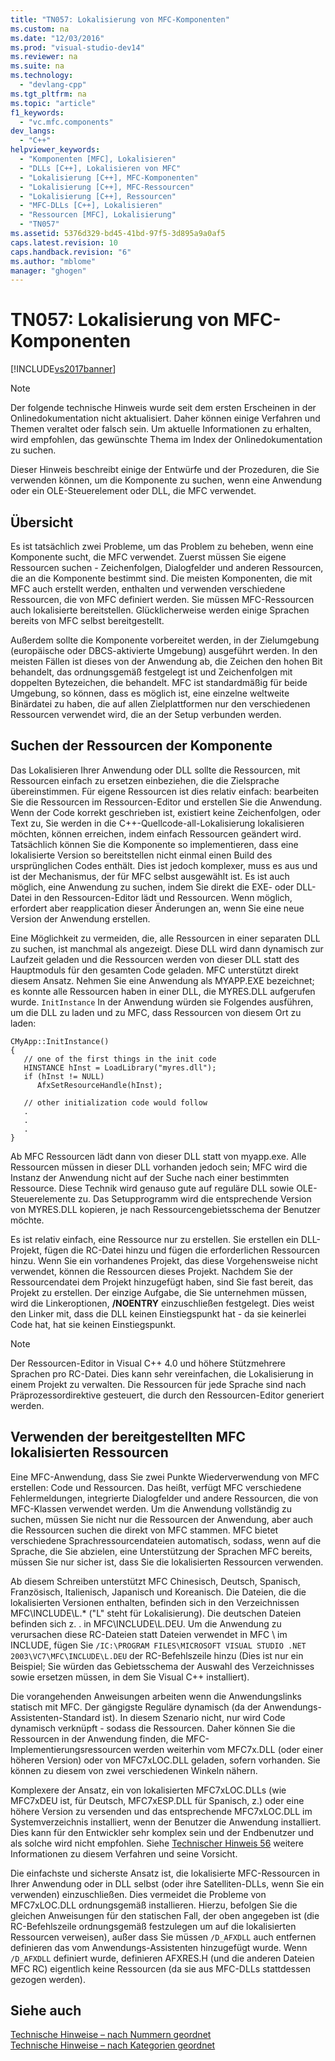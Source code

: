 ```yaml
---
title: "TN057: Lokalisierung von MFC-Komponenten"
ms.custom: na
ms.date: "12/03/2016"
ms.prod: "visual-studio-dev14"
ms.reviewer: na
ms.suite: na
ms.technology: 
  - "devlang-cpp"
ms.tgt_pltfrm: na
ms.topic: "article"
f1_keywords: 
  - "vc.mfc.components"
dev_langs: 
  - "C++"
helpviewer_keywords: 
  - "Komponenten [MFC], Lokalisieren"
  - "DLLs [C++], Lokalisieren von MFC"
  - "Lokalisierung [C++], MFC-Komponenten"
  - "Lokalisierung [C++], MFC-Ressourcen"
  - "Lokalisierung [C++], Ressourcen"
  - "MFC-DLLs [C++], Lokalisieren"
  - "Ressourcen [MFC], Lokalisierung"
  - "TN057"
ms.assetid: 5376d329-bd45-41bd-97f5-3d895a9a0af5
caps.latest.revision: 10
caps.handback.revision: "6"
ms.author: "mblome"
manager: "ghogen"
---
```

# TN057: Lokalisierung von MFC-Komponenten
[!INCLUDE[vs2017banner](../assembler/inline/includes/vs2017banner.md)]

> [!NOTE]
>  Der folgende technische Hinweis wurde seit dem ersten Erscheinen in der Onlinedokumentation nicht aktualisiert.  Daher können einige Verfahren und Themen veraltet oder falsch sein.  Um aktuelle Informationen zu erhalten, wird empfohlen, das gewünschte Thema im Index der Onlinedokumentation zu suchen.  
  
 Dieser Hinweis beschreibt einige der Entwürfe und der Prozeduren, die Sie verwenden können, um die Komponente zu suchen, wenn eine Anwendung oder ein OLE\-Steuerelement oder DLL, die MFC verwendet.  
  
## Übersicht  
 Es ist tatsächlich zwei Probleme, um das Problem zu beheben, wenn eine Komponente sucht, die MFC verwendet.  Zuerst müssen Sie eigene Ressourcen suchen \- Zeichenfolgen, Dialogfelder und anderen Ressourcen, die an die Komponente bestimmt sind.  Die meisten Komponenten, die mit MFC auch erstellt werden, enthalten und verwenden verschiedene Ressourcen, die von MFC definiert werden.  Sie müssen MFC\-Ressourcen auch lokalisierte bereitstellen.  Glücklicherweise werden einige Sprachen bereits von MFC selbst bereitgestellt.  
  
 Außerdem sollte die Komponente vorbereitet werden, in der Zielumgebung \(europäische oder DBCS\-aktivierte Umgebung\) ausgeführt werden.  In den meisten Fällen ist dieses von der Anwendung ab, die Zeichen den hohen Bit behandelt, das ordnungsgemäß festgelegt ist und Zeichenfolgen mit doppelten Bytezeichen, die behandelt.  MFC ist standardmäßig für beide Umgebung, so können, dass es möglich ist, eine einzelne weltweite Binärdatei zu haben, die auf allen Zielplattformen nur den verschiedenen Ressourcen verwendet wird, die an der Setup verbunden werden.  
  
## Suchen der Ressourcen der Komponente  
 Das Lokalisieren Ihrer Anwendung oder DLL sollte die Ressourcen, mit Ressourcen einfach zu ersetzen einbeziehen, die die Zielsprache übereinstimmen.  Für eigene Ressourcen ist dies relativ einfach: bearbeiten Sie die Ressourcen im Ressourcen\-Editor und erstellen Sie die Anwendung.  Wenn der Code korrekt geschrieben ist, existiert keine Zeichenfolgen, oder Text zu, Sie werden in die C\+\+\-Quellcode\-all\-Lokalisierung lokalisieren möchten, können erreichen, indem einfach Ressourcen geändert wird.  Tatsächlich können Sie die Komponente so implementieren, dass eine lokalisierte Version so bereitstellen nicht einmal einen Build des ursprünglichen Codes enthält.  Dies ist jedoch komplexer, muss es aus und ist der Mechanismus, der für MFC selbst ausgewählt ist.  Es ist auch möglich, eine Anwendung zu suchen, indem Sie direkt die EXE\- oder DLL\-Datei in den Ressourcen\-Editor lädt und Ressourcen.  Wenn möglich, erfordert aber reapplication dieser Änderungen an, wenn Sie eine neue Version der Anwendung erstellen.  
  
 Eine Möglichkeit zu vermeiden, die, alle Ressourcen in einer separaten DLL zu suchen, ist manchmal als angezeigt.  Diese DLL wird dann dynamisch zur Laufzeit geladen und die Ressourcen werden von dieser DLL statt des Hauptmoduls für den gesamten Code geladen.  MFC unterstützt direkt diesem Ansatz.  Nehmen Sie eine Anwendung als MYAPP.EXE bezeichnet; es konnte alle Ressourcen haben in einer DLL, die MYRES.DLL aufgerufen wurde.  `InitInstance` In der Anwendung würden sie Folgendes ausführen, um die DLL zu laden und zu MFC, dass Ressourcen von diesem Ort zu laden:  
  
```  
CMyApp::InitInstance()  
{  
   // one of the first things in the init code  
   HINSTANCE hInst = LoadLibrary("myres.dll");  
   if (hInst != NULL)  
      AfxSetResourceHandle(hInst);  
  
   // other initialization code would follow  
   .  
   .  
   .  
}  
```  
  
 Ab MFC Ressourcen lädt dann von dieser DLL statt von myapp.exe.  Alle Ressourcen müssen in dieser DLL vorhanden jedoch sein; MFC wird die Instanz der Anwendung nicht auf der Suche nach einer bestimmten Ressource.  Diese Technik wird genauso gute auf reguläre DLL sowie OLE\-Steuerelemente zu.  Das Setupprogramm wird die entsprechende Version von MYRES.DLL kopieren, je nach Ressourcengebietsschema der Benutzer möchte.  
  
 Es ist relativ einfach, eine Ressource nur zu erstellen.  Sie erstellen ein DLL\-Projekt, fügen die RC\-Datei hinzu und fügen die erforderlichen Ressourcen hinzu.  Wenn Sie ein vorhandenes Projekt, das diese Vorgehensweise nicht verwendet, können die Ressourcen dieses Projekt.  Nachdem Sie der Ressourcendatei dem Projekt hinzugefügt haben, sind Sie fast bereit, das Projekt zu erstellen.  Der einzige Aufgabe, die Sie unternehmen müssen, wird die Linkeroptionen, **\/NOENTRY** einzuschließen festgelegt.  Dies weist den Linker mit, dass die DLL keinen Einstiegspunkt hat \- da sie keinerlei Code hat, hat sie keinen Einstiegspunkt.  
  
> [!NOTE]
>  Der Ressourcen\-Editor in Visual C\+\+ 4.0 und höhere Stützmehrere Sprachen pro RC\-Datei.  Dies kann sehr vereinfachen, die Lokalisierung in einem Projekt zu verwalten.  Die Ressourcen für jede Sprache sind nach Präprozessordirektive gesteuert, die durch den Ressourcen\-Editor generiert werden.  
  
## Verwenden der bereitgestellten MFC lokalisierten Ressourcen  
 Eine MFC\-Anwendung, dass Sie zwei Punkte Wiederverwendung von MFC erstellen: Code und Ressourcen.  Das heißt, verfügt MFC verschiedene Fehlermeldungen, integrierte Dialogfelder und andere Ressourcen, die von MFC\-Klassen verwendet werden.  Um die Anwendung vollständig zu suchen, müssen Sie nicht nur die Ressourcen der Anwendung, aber auch die Ressourcen suchen die direkt von MFC stammen.  MFC bietet verschiedene Sprachressourcendateien automatisch, sodass, wenn auf die Sprache, die Sie abzielen, eine Unterstützung der Sprachen MFC bereits, müssen Sie nur sicher ist, dass Sie die lokalisierten Ressourcen verwenden.  
  
 Ab diesem Schreiben unterstützt MFC Chinesisch, Deutsch, Spanisch, Französisch, Italienisch, Japanisch und Koreanisch.  Die Dateien, die die lokalisierten Versionen enthalten, befinden sich in den Verzeichnissen MFC\\INCLUDE\\L.\* \("L" steht für Lokalisierung\).  Die deutschen Dateien befinden sich z. . in MFC\\INCLUDE\\L.DEU.  Um die Anwendung zu verursachen diese RC\-Dateien statt Dateien verwendet in MFC \\ im INCLUDE, fügen Sie `/IC:\PROGRAM FILES\MICROSOFT VISUAL STUDIO .NET 2003\VC7\MFC\INCLUDE\L.DEU` der RC\-Befehlszeile hinzu \(Dies ist nur ein Beispiel; Sie würden das Gebietsschema der Auswahl des Verzeichnisses sowie ersetzen müssen, in dem Sie Visual C\+\+ installiert\).  
  
 Die vorangehenden Anweisungen arbeiten wenn die Anwendungslinks statisch mit MFC.  Der gängigste Reguläre dynamisch \(da der Anwendungs\-Assistenten\-Standard ist\).  In diesem Szenario nicht, nur wird Code dynamisch verknüpft \- sodass die Ressourcen.  Daher können Sie die Ressourcen in der Anwendung finden, die MFC\-Implementierungsressourcen werden weiterhin vom MFC7x.DLL \(oder einer höheren Version\) oder von MFC7xLOC.DLL geladen, sofern vorhanden.  Sie können zu diesem von zwei verschiedenen Winkeln nähern.  
  
 Komplexere der Ansatz, ein von lokalisierten MFC7xLOC.DLLs \(wie MFC7xDEU ist, für Deutsch, MFC7xESP.DLL für Spanisch, z.\) oder eine höhere Version zu versenden und das entsprechende MFC7xLOC.DLL im Systemverzeichnis installiert, wenn der Benutzer die Anwendung installiert.  Dies kann für den Entwickler sehr komplex sein und der Endbenutzer und als solche wird nicht empfohlen.  Siehe [Technischer Hinweis 56](../mfc/tn056-installation-of-localized-mfc-components.md) weitere Informationen zu diesem Verfahren und seine Vorsicht.  
  
 Die einfachste und sicherste Ansatz ist, die lokalisierte MFC\-Ressourcen in Ihrer Anwendung oder in DLL selbst \(oder ihre Satelliten\-DLLs, wenn Sie ein verwenden\) einzuschließen.  Dies vermeidet die Probleme von MFC7xLOC.DLL ordnungsgemäß installieren.  Hierzu, befolgen Sie die gleichen Anweisungen für den statischen Fall, der oben angegeben ist \(die RC\-Befehlszeile ordnungsgemäß festzulegen um auf die lokalisierten Ressourcen verweisen\), außer dass Sie müssen `/D_AFXDLL` auch entfernen definieren das vom Anwendungs\-Assistenten hinzugefügt wurde.  Wenn `/D_AFXDLL` definiert wurde, definieren AFXRES.H \(und die anderen Dateien MFC RC\) eigentlich keine Ressourcen \(da sie aus MFC\-DLLs stattdessen gezogen werden\).  
  
## Siehe auch  
 [Technische Hinweise – nach Nummern geordnet](../mfc/technical-notes-by-number.md)   
 [Technische Hinweise – nach Kategorien geordnet](../mfc/technical-notes-by-category.md)